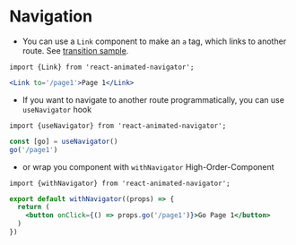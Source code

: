 # Navigation

* You can use a `Link` component to make an `a` tag, which links to another route.  See [transition sample][1].
```
import {Link} from 'react-animated-navigator';
```
```jsx
<Link to='/page1'>Page 1</Link>
```
* If you want to navigate to another route programmatically, you can use `useNavigator` hook
```
import {useNavigator} from 'react-animated-navigator';
```
```jsx
const [go] = useNavigator()
go('/page1')
```
* or wrap you component with `withNavigator` High-Order-Component
```
import {withNavigator} from 'react-animated-navigator';
```
```jsx
export default withNavigator((props) => {
  return (
    <button onClick={() => props.go('/page1')}>Go Page 1</button>
  )
})
```
  [1]: https://codesandbox.io/s/react-navigator-transition-8bgby